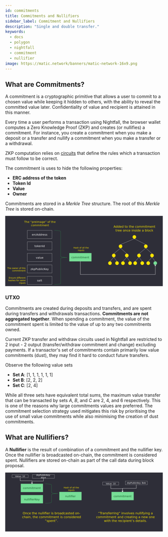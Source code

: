 ```yaml
---
id: commitments
title: Commitments and Nullifiers 
sidebar_label: Commitment and Nullifiers
description: "Single and double transfer."
keywords:
  - docs
  - polygon
  - nightfall
  - commitment
  - nullifier 
image: https://matic.network/banners/matic-network-16x9.png
---
```



## What are Commitments?
A commitment is a cryptographic primitive that allows a user to commit to a chosen value 
while keeping it hidden to others, with the ability to reveal the committed value later. 
Confidentiality of value and recipient is attained in this manner.

Every time a user performs a transaction using Nightfall, the browser wallet computes a Zero 
Knowledge Proof (ZKP) and creates (or nullifies) a commitment. 
For instance, you create a commitment when you make a deposit or a transfer and nullify a commitment when you 
make a transfer or a withdrawal.

ZKP computation relies on [circuits](../protocol/circuits.md) that define the rules which a 
transaction must follow to be correct. 

The commitment is uses to hide the following properties:
- **ERC address of the token**
- **Token Id**
- **Value**
- **Owner**

Commitments are stored in a *Merkle Tree* structure. The root of this *Merkle Tree* is stored on-chain.

![](../imgs/commitment.png)

### UTXO
Commitments are created during deposits and transfers, and are spent during transfers and withdrawals transactions. **Commitments are not aggregated together**. When spending a commitment, the value of the commitment spent is limited to the value of up to any two commitnents owned. 

Current ZKP transfer and withdraw circuits used in Nightfall are restricted to 2 input - 2 output (transfer/withdraw commitment and change) excluding payments.
If a transactor's set of commitments contain primarily low value commitments (dust), they may find it hard to conduct future transfers.

Observe the following value sets 

- **Set A**: [1, 1, 1, 1, 1, 1]
- **Set B**: [2, 2, 2]
- **Set C**: [2, 4]

While all three sets have equivalent total sums, the maximum value transfer that can be transacted by sets *A*, *B*, and *C* are 2, 4, and 6 respectively. This is one of the reasons why large commitments values are preferred. The commitment selection strategy used mitigates this risk by prioritising the use of small value commitments while also minimising the creation of dust commitments.


## What are Nullifiers?
A **Nullifier** is the result of combination of a commitment and the nullifier key. Once the nullifier is broadcasted on-chain, the commitment is considered spent.
Nullifiers are stored on-chain as part of the call data during block proposal.

![](../imgs/nullifier.png)



